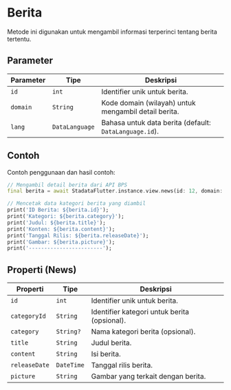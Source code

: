# Berita

Metode ini digunakan untuk mengambil informasi terperinci tentang berita tertentu.

## Parameter

| Parameter | Tipe           | Deskripsi                                              |
| --------- | -------------- | ------------------------------------------------------ |
| `id`      | `int`          | Identifier unik untuk berita.                          |
| `domain`  | `String`       | Kode domain (wilayah) untuk mengambil detail berita.   |
| `lang`    | `DataLanguage` | Bahasa untuk data berita (default: `DataLanguage.id`). |

## Contoh

Contoh penggunaan dan hasil contoh:

```dart
// Mengambil detail berita dari API BPS
final berita = await StadataFlutter.instance.view.news(id: 12, domain: '7200');

// Mencetak data kategori berita yang diambil
print('ID Berita: ${berita.id}');
print('Kategori: ${berita.category}');
print('Judul: ${berita.title}');
print('Konten: ${berita.content}');
print('Tanggal Rilis: ${berita.releaseDate}');
print('Gambar: ${berita.picture}');
print('------------------------');
```

## Properti (News)

| Properti      | Tipe       | Deskripsi                                    |
| ------------- | ---------- | -------------------------------------------- |
| `id`          | `int`      | Identifier unik untuk berita.                |
| `categoryId`  | `String`   | Identifier kategori untuk berita (opsional). |
| `category`    | `String?`  | Nama kategori berita (opsional).             |
| `title`       | `String`   | Judul berita.                                |
| `content`     | `String`   | Isi berita.                                  |
| `releaseDate` | `DateTime` | Tanggal rilis berita.                        |
| `picture`     | `String`   | Gambar yang terkait dengan berita.           |
